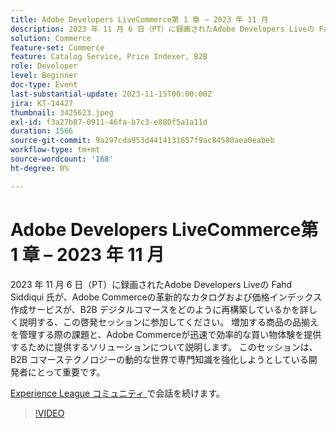 ```yaml
---
title: Adobe Developers LiveCommerce第 1 章 – 2023 年 11 月
description: 2023 年 11 月 6 日（PT）に録画されたAdobe Developers Liveの Fahd Siddiqui 氏が、Adobe Commerceの革新的なカタログおよび価格インデックス作成サービスが、B2B デジタルコマースをどのように再構築しているかを詳しく説明する、この啓発セッションに参加してください。 増加する商品の品揃えを管理する際の課題と、Adobe Commerceが迅速で効率的な買い物体験を提供するために提供するソリューションについて説明します。 このセッションは、B2B コマーステクノロジーの動的な世界で専門知識を強化しようとしている開発者にとって重要です。
solution: Commerce
feature-set: Commerce
feature: Catalog Service, Price Indexer, B2B
role: Developer
level: Beginner
doc-type: Event
last-substantial-update: 2023-11-15T00:00:00Z
jira: KT-14427
thumbnail: 3425623.jpeg
exl-id: f3a27b87-0911-46fa-b7c3-e880f5a1a11d
duration: 1566
source-git-commit: 9a297cda953d4414131657f9ac84580aea0eabeb
workflow-type: tm+mt
source-wordcount: '168'
ht-degree: 0%

---
```


# Adobe Developers LiveCommerce第 1 章 – 2023 年 11 月

2023 年 11 月 6 日（PT）に録画されたAdobe Developers Liveの Fahd Siddiqui 氏が、Adobe Commerceの革新的なカタログおよび価格インデックス作成サービスが、B2B デジタルコマースをどのように再構築しているかを詳しく説明する、この啓発セッションに参加してください。 増加する商品の品揃えを管理する際の課題と、Adobe Commerceが迅速で効率的な買い物体験を提供するために提供するソリューションについて説明します。 このセッションは、B2B コマーステクノロジーの動的な世界で専門知識を強化しようとしている開発者にとって重要です。

[Experience League コミュニティ ](https://adobe.ly/3rJfZcN) で会話を続けます。

>[!VIDEO](https://video.tv.adobe.com/v/3425623/?learn=on)
